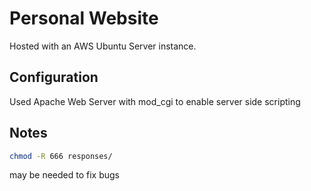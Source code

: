 # Personal Website

Hosted with an AWS Ubuntu Server instance. 

## Configuration
Used Apache Web Server with mod_cgi to enable server side scripting

## Notes
```bash
chmod -R 666 responses/
```
may be needed to fix bugs
